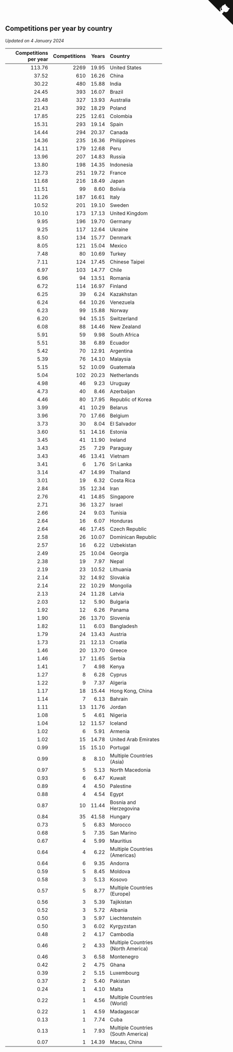 ## Competitions per year by country

*Updated on  4 January 2024*

| Competitions per year | Competitions | Years | Country |
| ---: | ---: | ---: | :--- |
| 113.76 | 2269 | 19.95 | United States |
| 37.52 | 610 | 16.26 | China |
| 30.22 | 480 | 15.88 | India |
| 24.45 | 393 | 16.07 | Brazil |
| 23.48 | 327 | 13.93 | Australia |
| 21.43 | 392 | 18.29 | Poland |
| 17.85 | 225 | 12.61 | Colombia |
| 15.31 | 293 | 19.14 | Spain |
| 14.44 | 294 | 20.37 | Canada |
| 14.36 | 235 | 16.36 | Philippines |
| 14.11 | 179 | 12.68 | Peru |
| 13.96 | 207 | 14.83 | Russia |
| 13.80 | 198 | 14.35 | Indonesia |
| 12.73 | 251 | 19.72 | France |
| 11.68 | 216 | 18.49 | Japan |
| 11.51 | 99 | 8.60 | Bolivia |
| 11.26 | 187 | 16.61 | Italy |
| 10.52 | 201 | 19.10 | Sweden |
| 10.10 | 173 | 17.13 | United Kingdom |
| 9.95 | 196 | 19.70 | Germany |
| 9.25 | 117 | 12.64 | Ukraine |
| 8.50 | 134 | 15.77 | Denmark |
| 8.05 | 121 | 15.04 | Mexico |
| 7.48 | 80 | 10.69 | Turkey |
| 7.11 | 124 | 17.45 | Chinese Taipei |
| 6.97 | 103 | 14.77 | Chile |
| 6.96 | 94 | 13.51 | Romania |
| 6.72 | 114 | 16.97 | Finland |
| 6.25 | 39 | 6.24 | Kazakhstan |
| 6.24 | 64 | 10.26 | Venezuela |
| 6.23 | 99 | 15.88 | Norway |
| 6.20 | 94 | 15.15 | Switzerland |
| 6.08 | 88 | 14.46 | New Zealand |
| 5.91 | 59 | 9.98 | South Africa |
| 5.51 | 38 | 6.89 | Ecuador |
| 5.42 | 70 | 12.91 | Argentina |
| 5.39 | 76 | 14.10 | Malaysia |
| 5.15 | 52 | 10.09 | Guatemala |
| 5.04 | 102 | 20.23 | Netherlands |
| 4.98 | 46 | 9.23 | Uruguay |
| 4.73 | 40 | 8.46 | Azerbaijan |
| 4.46 | 80 | 17.95 | Republic of Korea |
| 3.99 | 41 | 10.29 | Belarus |
| 3.96 | 70 | 17.66 | Belgium |
| 3.73 | 30 | 8.04 | El Salvador |
| 3.60 | 51 | 14.16 | Estonia |
| 3.45 | 41 | 11.90 | Ireland |
| 3.43 | 25 | 7.29 | Paraguay |
| 3.43 | 46 | 13.41 | Vietnam |
| 3.41 | 6 | 1.76 | Sri Lanka |
| 3.14 | 47 | 14.99 | Thailand |
| 3.01 | 19 | 6.32 | Costa Rica |
| 2.84 | 35 | 12.34 | Iran |
| 2.76 | 41 | 14.85 | Singapore |
| 2.71 | 36 | 13.27 | Israel |
| 2.66 | 24 | 9.03 | Tunisia |
| 2.64 | 16 | 6.07 | Honduras |
| 2.64 | 46 | 17.45 | Czech Republic |
| 2.58 | 26 | 10.07 | Dominican Republic |
| 2.57 | 16 | 6.22 | Uzbekistan |
| 2.49 | 25 | 10.04 | Georgia |
| 2.38 | 19 | 7.97 | Nepal |
| 2.19 | 23 | 10.52 | Lithuania |
| 2.14 | 32 | 14.92 | Slovakia |
| 2.14 | 22 | 10.29 | Mongolia |
| 2.13 | 24 | 11.28 | Latvia |
| 2.03 | 12 | 5.90 | Bulgaria |
| 1.92 | 12 | 6.26 | Panama |
| 1.90 | 26 | 13.70 | Slovenia |
| 1.82 | 11 | 6.03 | Bangladesh |
| 1.79 | 24 | 13.43 | Austria |
| 1.73 | 21 | 12.13 | Croatia |
| 1.46 | 20 | 13.70 | Greece |
| 1.46 | 17 | 11.65 | Serbia |
| 1.41 | 7 | 4.98 | Kenya |
| 1.27 | 8 | 6.28 | Cyprus |
| 1.22 | 9 | 7.37 | Algeria |
| 1.17 | 18 | 15.44 | Hong Kong, China |
| 1.14 | 7 | 6.13 | Bahrain |
| 1.11 | 13 | 11.76 | Jordan |
| 1.08 | 5 | 4.61 | Nigeria |
| 1.04 | 12 | 11.57 | Iceland |
| 1.02 | 6 | 5.91 | Armenia |
| 1.02 | 15 | 14.78 | United Arab Emirates |
| 0.99 | 15 | 15.10 | Portugal |
| 0.99 | 8 | 8.10 | Multiple Countries (Asia) |
| 0.97 | 5 | 5.13 | North Macedonia |
| 0.93 | 6 | 6.47 | Kuwait |
| 0.89 | 4 | 4.50 | Palestine |
| 0.88 | 4 | 4.54 | Egypt |
| 0.87 | 10 | 11.44 | Bosnia and Herzegovina |
| 0.84 | 35 | 41.58 | Hungary |
| 0.73 | 5 | 6.83 | Morocco |
| 0.68 | 5 | 7.35 | San Marino |
| 0.67 | 4 | 5.99 | Mauritius |
| 0.64 | 4 | 6.22 | Multiple Countries (Americas) |
| 0.64 | 6 | 9.35 | Andorra |
| 0.59 | 5 | 8.45 | Moldova |
| 0.58 | 3 | 5.13 | Kosovo |
| 0.57 | 5 | 8.77 | Multiple Countries (Europe) |
| 0.56 | 3 | 5.39 | Tajikistan |
| 0.52 | 3 | 5.72 | Albania |
| 0.50 | 3 | 5.97 | Liechtenstein |
| 0.50 | 3 | 6.02 | Kyrgyzstan |
| 0.48 | 2 | 4.17 | Cambodia |
| 0.46 | 2 | 4.33 | Multiple Countries (North America) |
| 0.46 | 3 | 6.58 | Montenegro |
| 0.42 | 2 | 4.75 | Ghana |
| 0.39 | 2 | 5.15 | Luxembourg |
| 0.37 | 2 | 5.40 | Pakistan |
| 0.24 | 1 | 4.10 | Malta |
| 0.22 | 1 | 4.56 | Multiple Countries (World) |
| 0.22 | 1 | 4.59 | Madagascar |
| 0.13 | 1 | 7.74 | Cuba |
| 0.13 | 1 | 7.93 | Multiple Countries (South America) |
| 0.07 | 1 | 14.39 | Macau, China |


<a href="https://github.com/jonatanklosko/wca_statistics" class="github-corner" aria-label="View source on Github"><svg width="80" height="80" viewBox="0 0 250 250" style="fill:#151513; color:#fff; position: absolute; top: 0; border: 0; right: 0;" aria-hidden="true"><path d="M0,0 L115,115 L130,115 L142,142 L250,250 L250,0 Z"></path><path d="M128.3,109.0 C113.8,99.7 119.0,89.6 119.0,89.6 C122.0,82.7 120.5,78.6 120.5,78.6 C119.2,72.0 123.4,76.3 123.4,76.3 C127.3,80.9 125.5,87.3 125.5,87.3 C122.9,97.6 130.6,101.9 134.4,103.2" fill="currentColor" style="transform-origin: 130px 106px;" class="octo-arm"></path><path d="M115.0,115.0 C114.9,115.1 118.7,116.5 119.8,115.4 L133.7,101.6 C136.9,99.2 139.9,98.4 142.2,98.6 C133.8,88.0 127.5,74.4 143.8,58.0 C148.5,53.4 154.0,51.2 159.7,51.0 C160.3,49.4 163.2,43.6 171.4,40.1 C171.4,40.1 176.1,42.5 178.8,56.2 C183.1,58.6 187.2,61.8 190.9,65.4 C194.5,69.0 197.7,73.2 200.1,77.6 C213.8,80.2 216.3,84.9 216.3,84.9 C212.7,93.1 206.9,96.0 205.4,96.6 C205.1,102.4 203.0,107.8 198.3,112.5 C181.9,128.9 168.3,122.5 157.7,114.1 C157.9,116.9 156.7,120.9 152.7,124.9 L141.0,136.5 C139.8,137.7 141.6,141.9 141.8,141.8 Z" fill="currentColor" class="octo-body"></path></svg></a><style>.github-corner:hover .octo-arm{animation:octocat-wave 560ms ease-in-out}@keyframes octocat-wave{0%,100%{transform:rotate(0)}20%,60%{transform:rotate(-25deg)}40%,80%{transform:rotate(10deg)}}@media (max-width:500px){.github-corner:hover .octo-arm{animation:none}.github-corner .octo-arm{animation:octocat-wave 560ms ease-in-out}}</style>
